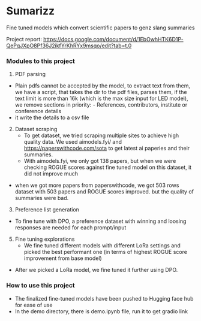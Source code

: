 # Sumarizz
Fine tuned models which convert scientific papers to genz slang summaries

Project report: https://docs.google.com/document/d/1EbOwhHTK6D1P-QePqJXpO8Pf36J2ikfYrKhRYx9msqo/edit?tab=t.0


### Modules to this project

1. PDF parsing
  - Plain pdfs cannot be accepted by the model, to extract text from them, we have a script, that takes the dir to the pdf files, parses them, if the text limit is more than 16k (which is the max size input for LED model), we remove sections in priority: 
         - References, contributors, institute or conference details
  - it write the details to a csv file

2. Dataset scraping
   - To get dataset, we tried scraping multiple sites to achieve high quality data. We used aimodels.fyi/ and https://paperswithcode.com/sota to get latest ai paperies and their summaries. 
   - With aimodels.fyi, we only got 138 papers, but when we were checking ROGUE scores against fine tuned model on this dataset, it did not improve much
  - when we got more papers from paperswithcode, we got 503 rows dataset with 503 papers and ROGUE scores improved. but the quality of summaries were bad. 

3. Preference list generation
  - To fine tune with DPO, a preference dataset with winning and loosing responses are needed for each prompt/input

5. Fine tuning explorations
   - We fine tuned different models with different LoRa settings and picked the best performant one (in terms of highest ROGUE score improvement from base model)
  - After we picked a LoRa model, we fine tuned it further using DPO.

### How to use this project
  - The finalized fine-tuned models have been pushed to Hugging face hub for ease of use
  - In the demo directory, there is demo.ipynb file, run it to get gradio link

    

